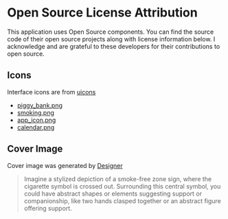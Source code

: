 # Open Source License Attribution

This application uses Open Source components. You can find the source code of their open source projects along with license information below. I acknowledge and are grateful to these developers for their contributions to open source.

## Icons

Interface icons are from [uicons](https://www.flaticon.com/uicons/interface-icons)
 - [piggy_bank.png](https://www.flaticon.com/free-icon-font/piggy-bank_7653627)
 - [smoking.png](https://www.flaticon.com/free-icon-font/smoking_9856318)
 - [app_icon.png](https://www.flaticon.com/free-icon-font/smoking-ban_9856316)
 - [calendar.png](https://www.flaticon.com/free-icon-font/calendar_3917261)

## Cover Image

Cover image was generated by [Designer](https://designer.microsoft.com/home)

> Imagine a stylized depiction of a smoke-free zone sign, where the cigarette symbol is crossed out. Surrounding this central symbol, you could have abstract shapes or elements suggesting support or companionship, like two hands clasped together or an abstract figure offering support.
